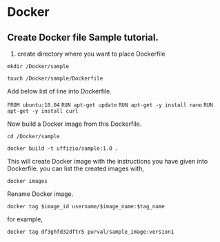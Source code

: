 # Docker
Create Docker file Sample tutorial.
--------------------------------------

1. create directory where you want to place Dockerfile

`mkdir /Docker/sample`

`touch /Docker/sample/Dockerfile`

Add below list of line into Dockerfile. 

`FROM ubuntu:18.04`
`RUN apt-get update`
`RUN apt-get -y install nano`
`RUN apt-get -y install curl`

Now build a Docker image from this Dockerfile.

`cd /Docker/sample`

`docker build -t uffizio/sample:1.0 .`

This will create Docker image with the instructions you have given into Dockerfile.
you can list the created images with,

`docker images`

Rename Docker image.

`docker tag $image_id username/$image_name:$tag_name`

for example,

`docker tag df3ghfd32dftr5 purval/sample_image:version1`



